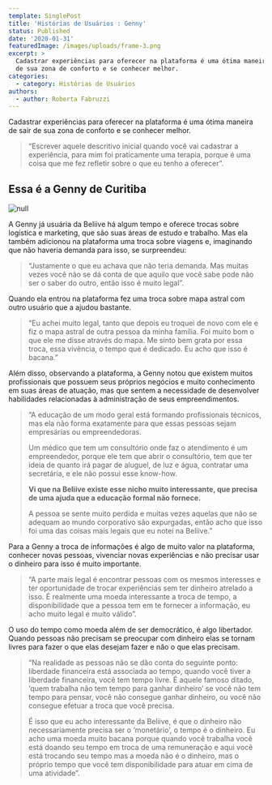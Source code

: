 ```yaml
---
template: SinglePost
title: 'Histórias de Usuários : Genny'
status: Published
date: '2020-01-31'
featuredImage: /images/uploads/frame-3.png
excerpt: >
  Cadastrar experiências para oferecer na plataforma é uma ótima maneira de sair
  de sua zona de conforto e se conhecer melhor.
categories:
  - category: Histórias de Usuários
authors:
  - author: Roberta Fabruzzi
---
```

Cadastrar experiências para oferecer na plataforma é uma ótima maneira de sair de sua zona de conforto e se conhecer melhor.

> “Escrever aquele descritivo inicial quando você vai cadastrar a experiência, para mim foi praticamente uma terapia, porque é uma coisa que me fez refletir sobre o que eu tenho a oferecer”.

## Essa é a Genny de Curitiba

![null](/images/uploads/1_00jegox4rc-5ufmihrjofq.png)

A Genny já usuária da Beliive há algum tempo e oferece trocas sobre logística e marketing, que são suas áreas de estudo e trabalho. Mas ela também adicionou na plataforma uma troca sobre viagens e, imaginando que não haveria demanda para isso, se surpreendeu:

> “Justamente o que eu achava que não teria demanda. Mas muitas vezes você não se dá conta de que aquilo que você sabe pode não ser o saber do outro, então isso é muito legal”.

Quando ela entrou na plataforma fez uma troca sobre mapa astral com outro usuário que a ajudou bastante.

> “Eu achei muito legal, tanto que depois eu troquei de novo com ele e fiz o mapa astral de outra pessoa da minha família. Foi muito bom o que ele me disse através do mapa. Me sinto bem grata por essa troca, essa vivência, o tempo que é dedicado. Eu acho que isso é bacana.”

Além disso, observando a plataforma, a Genny notou que existem muitos profissionais que possuem seus próprios negócios e muito conhecimento em suas áreas de atuação, mas que sentem a necessidade de desenvolver habilidades relacionadas à administração de seus empreendimentos.

> “A educação de um modo geral está formando profissionais técnicos, mas ela não forma exatamente para que essas pessoas sejam empresárias ou empreendedoras.
>
> Um médico que tem um consultório onde faz o atendimento é um empreendedor, porque ele tem que abrir o consultório, tem que ter ideia de quanto irá pagar de aluguel, de luz e água, contratar uma secretária, e ele não possui esse know-how.
>
> **Vi que na Beliive existe esse nicho muito interessante, que precisa de uma ajuda que a educação formal não fornece.**
>
> A pessoa se sente muito perdida e muitas vezes aquelas que não se adequam ao mundo corporativo são expurgadas, então acho que isso foi uma das coisas mais legais que eu notei na Beliive.”

Para a Genny a troca de informações é algo de muito valor na plataforma, conhecer novas pessoas, vivenciar novas experiências e não precisar usar o dinheiro para isso é muito importante.

> “A parte mais legal é encontrar pessoas com os mesmos interesses e ter oportunidade de trocar experiências sem ter dinheiro atrelado a isso. É realmente uma moeda interessante a troca de tempo, a disponibilidade que a pessoa tem em te fornecer a informação, eu acho muito legal e muito válido”.

O uso do tempo como moeda além de ser democrático, é algo libertador. Quando pessoas não precisam se preocupar com dinheiro elas se tornam livres para fazer o que elas desejam fazer e não o que elas precisam.

> “Na realidade as pessoas não se dão conta do seguinte ponto: liberdade financeira está associada ao tempo, quando você tiver a liberdade financeira, você tem tempo livre. É aquele famoso ditado, ‘quem trabalha não tem tempo para ganhar dinheiro’ se você não tem tempo para pensar, você não consegue ganhar dinheiro, ou você não consegue efetuar a troca que você precisa.
>
> É isso que eu acho interessante da Beliive, é que o dinheiro não necessariamente precisa ser o ‘monetário’, o tempo é o dinheiro. Eu acho uma moeda muito bacana porque quando você trabalha você está doando seu tempo em troca de uma remuneração e aqui você está trocando seu tempo mas a moeda não é o dinheiro, mas o próprio tempo que você tem disponibilidade para atuar em cima de uma atividade”.
